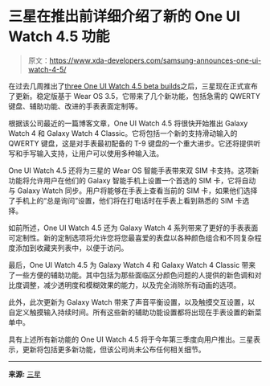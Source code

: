 # 三星在推出前详细介绍了新的 One UI Watch 4.5 功能

> 原文：<https://www.xda-developers.com/samsung-announces-one-ui-watch-4-5/>

在过去几周推出了[three One UI Watch 4.5 beta builds](https://www.xda-developers.com/galaxy-watch-4-one-ui-watch-4-5-beta-3/)之后，三星现在正式宣布了更新。稳定版基于 Wear OS 3.5，它带来了几个新功能，包括急需的 QWERTY 键盘、辅助功能、改进的手表表面定制等。

根据该公司最近的一篇博客文章，One UI Watch 4.5 将很快开始推出 Galaxy Watch 4 和 Galaxy Watch 4 Classic。它将包括一个新的支持滑动输入的 QWERTY 键盘，这是对手表最初配备的 T-9 键盘的一个重大进步。它还将提供听写和手写输入支持，让用户可以使用多种输入法。

One UI Watch 4.5 还将为三星的 Wear OS 智能手表带来双 SIM 卡支持。这项新功能将允许用户在他们的 Galaxy 智能手机上设置一个首选的 SIM 卡，它将自动与 Galaxy Watch 同步。用户将能够在手表上查看当前的 SIM 卡，如果他们选择了手机上的“总是询问”设置，他们将在打电话时在手表上看到熟悉的 SIM 卡选择。

如前所述，One UI Watch 4.5 还为 Galaxy Watch 4 系列带来了更好的手表表面可定制性。新的定制选项将允许您将您最喜爱的表盘以各种颜色组合和不同复杂程度添加到收藏夹列表中，以便于访问。

最后，One UI Watch 4.5 为 Galaxy Watch 4 和 Galaxy Watch 4 Classic 带来了一些方便的辅助功能。其中包括为那些面临区分颜色问题的人提供的新色调和对比度调整，减少透明度和模糊效果的能力，以及完全消除所有动画的选项。

此外，此次更新为 Galaxy Watch 带来了声音平衡设置，以及触摸交互设置，以自定义触摸输入持续时间。所有这些新的辅助功能设置都将出现在手表设置的新菜单中。

具有上述所有新功能的 One UI Watch 4.5 将于今年第三季度向用户推出。三星表示，更新将包括更多新功能，但该公司尚未公布任何相关细节。

* * *

**来源:** [三星](https://news.samsung.com/us/one-ui-watch45-galaxy-convenience-accessibility/)